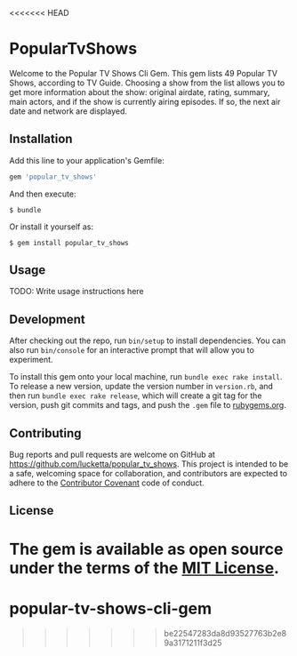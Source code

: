<<<<<<< HEAD
# PopularTvShows

Welcome to the Popular TV Shows Cli Gem. This gem lists 49 Popular TV Shows, according to TV Guide. Choosing a show from the list allows you to get more information about the show: original airdate, rating, summary, main actors, and if the show is currently airing episodes. If so, the next air date and network are displayed.

## Installation

Add this line to your application's Gemfile:

```ruby
gem 'popular_tv_shows'
```

And then execute:

    $ bundle

Or install it yourself as:

    $ gem install popular_tv_shows

## Usage

TODO: Write usage instructions here

## Development

After checking out the repo, run `bin/setup` to install dependencies. You can also run `bin/console` for an interactive prompt that will allow you to experiment.

To install this gem onto your local machine, run `bundle exec rake install`. To release a new version, update the version number in `version.rb`, and then run `bundle exec rake release`, which will create a git tag for the version, push git commits and tags, and push the `.gem` file to [rubygems.org](https://rubygems.org).

## Contributing

Bug reports and pull requests are welcome on GitHub at https://github.com/lucketta/popular_tv_shows. This project is intended to be a safe, welcoming space for collaboration, and contributors are expected to adhere to the [Contributor Covenant](http://contributor-covenant.org) code of conduct.


## License

The gem is available as open source under the terms of the [MIT License](http://opensource.org/licenses/MIT).
=======
# popular-tv-shows-cli-gem
>>>>>>> be22547283da8d93527763b2e89a3171211f3d25
